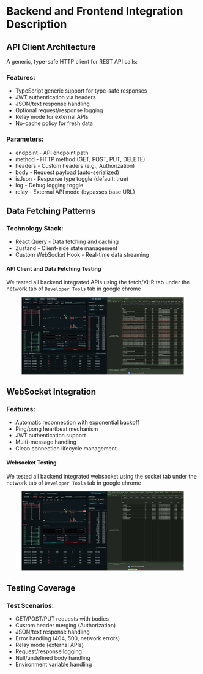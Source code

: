 # Backend and Frontend Integration Description

## API Client Architecture

A generic, type-safe HTTP client for REST API calls:

### Features:

* TypeScript generic support for type-safe responses
* JWT authentication via headers
* JSON/text response handling
* Optional request/response logging
* Relay mode for external APIs
* No-cache policy for fresh data

### Parameters:

* endpoint - API endpoint path
* method - HTTP method (GET, POST, PUT, DELETE)
* headers - Custom headers (e.g., Authorization)
* body - Request payload (auto-serialized)
* isJson - Response type toggle (default: true)
* log - Debug logging toggle
* relay - External API mode (bypasses base URL)

## Data Fetching Patterns

### Technology Stack:

* React Query - Data fetching and caching
* Zustand - Client-side state management
* Custom WebSocket Hook - Real-time data streaming

#### API Client and Data Fetching Testing

We tested all backend integrated APIs using the fetch/XHR tab under the network tab of `Developer Tools`  tab in google chrome

<figure><img src="../../.gitbook/assets/image (1).png" alt=""><figcaption></figcaption></figure>



## WebSocket Integration

### Features:

* Automatic reconnection with exponential backoff
* Ping/pong heartbeat mechanism
* JWT authentication support
* Multi-message handling
* Clean connection lifecycle management

#### Websocket Testing

We tested all backend integrated websocket using the socket tab under the network tab of `Developer Tools`  tab in google chrome

<figure><img src="../../.gitbook/assets/image (1) (1).png" alt=""><figcaption></figcaption></figure>

## Testing Coverage

### Test Scenarios:

* GET/POST/PUT requests with bodies
* Custom header merging (Authorization)
* JSON/text response handling
* Error handling (404, 500, network errors)
* Relay mode (external APIs)
* Request/response logging
* Null/undefined body handling
* Environment variable handling











